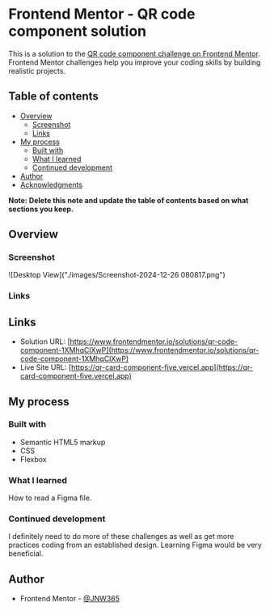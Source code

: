 # Frontend Mentor - QR code component solution

This is a solution to the [QR code component challenge on Frontend Mentor](https://www.frontendmentor.io/challenges/qr-code-component-iux_sIO_H). Frontend Mentor challenges help you improve your coding skills by building realistic projects. 

## Table of contents

- [Overview](#overview)
  - [Screenshot](#screenshot)
  - [Links](#links)
- [My process](#my-process)
  - [Built with](#built-with)
  - [What I learned](#what-i-learned)
  - [Continued development](#continued-development)
- [Author](#author)
- [Acknowledgments](#acknowledgments)

**Note: Delete this note and update the table of contents based on what sections you keep.**

## Overview

### Screenshot

![Desktop View]("./images/Screenshot-2024-12-26 080817.png")

### Links

## Links

- Solution URL: [https://www.frontendmentor.io/solutions/qr-code-component-1XMhqClXwP](https://www.frontendmentor.io/solutions/qr-code-component-1XMhqClXwP)
- Live Site URL: [https://qr-card-component-five.vercel.app](https://qr-card-component-five.vercel.app)


## My process

### Built with

- Semantic HTML5 markup
- CSS
- Flexbox


### What I learned

How to read a Figma file.

### Continued development

I definitely need to do more of these challenges as well as get more practices coding from an established
design. Learning Figma would be very beneficial.


## Author

- Frontend Mentor - [@JNW365](https://www.frontendmentor.io/profile/JNW365)

